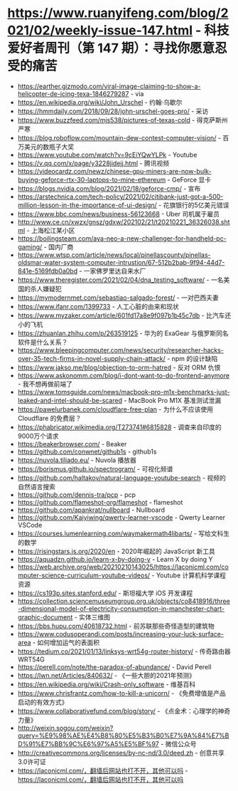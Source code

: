 # https://www.ruanyifeng.com/blog/2021/02/weekly-issue-147.html - 科技爱好者周刊（第 147 期）：寻找你愿意忍受的痛苦

- https://earther.gizmodo.com/viral-image-claiming-to-show-a-helicopter-de-icing-texa-1846279287 - via
- https://en.wikipedia.org/wiki/John_Urschel - 约翰·乌歇尔
- https://hmmdaily.com/2018/09/28/john-urschel-goes-pro/ - 采访
- https://www.buzzfeed.com/mjs538/pictures-of-texas-cold - 得克萨斯州严寒
- https://blog.roboflow.com/mountain-dew-contest-computer-vision/ - 百万美元的数瓶子大奖
- https://www.youtube.com/watch?v=9cEiYQwYLPk - Youtube
- https://v.qq.com/x/page/y3228jidejj.html - 腾讯视频
- https://videocardz.com/newz/chinese-gpu-miners-are-now-bulk-buying-geforce-rtx-30-laptops-to-mine-ethereum - GeForce 显卡
- https://blogs.nvidia.com/blog/2021/02/18/geforce-cmp/ - 宣布
- https://arstechnica.com/tech-policy/2021/02/citibank-just-got-a-500-million-lesson-in-the-importance-of-ui-design/ - 花旗银行的5亿美元错误
- https://www.bbc.com/news/business-56123668 - Uber 司机属于雇员
- http://www.ce.cn/xwzx/gnsz/gdxw/202102/21/t20210221_36326038.shtml - 上海松江某小区
- https://boilingsteam.com/aya-neo-a-new-challenger-for-handheld-pc-gaming/ - 国内厂商
- https://www.wtsp.com/article/news/local/pinellascounty/pinellas-oldsmar-water-system-computer-intrustion/67-512b2bab-9f94-44d7-841e-5169fdb0a0bd - 一家佛罗里达自来水厂
- https://www.theregister.com/2021/02/04/dna_testing_software/ - 一名美国的杀人嫌疑犯
- https://mymodernmet.com/sebastiao-salgado-forest/ - 一对巴西夫妻
- https://www.ifanr.com/1399733 - 人工心脏的由来和现状
- https://www.myzaker.com/article/601fd17a8e9f097b1b45c7db - 比汽车还小的飞机
- https://zhuanlan.zhihu.com/p/263519125 - 华为的 ExaGear 与俄罗斯同名软件是什么关系？
- https://www.bleepingcomputer.com/news/security/researcher-hacks-over-35-tech-firms-in-novel-supply-chain-attack/ - npm 的设计缺陷
- https://www.jakso.me/blog/objection-to-orm-hatred - 反对 ORM 仇恨
- https://www.askonomm.com/blog/i-dont-want-to-do-frontend-anymore - 我不想再做前端了
- https://www.tomsguide.com/news/macbook-pro-m1x-benchmarks-just-leaked-and-intel-should-be-scared - MacBook Pro M1X 基准测试泄漏
- https://pawelurbanek.com/cloudflare-free-plan - 为什么不应该使用 Cloudflare 的免费层？
- https://phabricator.wikimedia.org/T273741#6815828 - 调查来自印度的9000万个请求
- https://beakerbrowser.com/ - Beaker
- https://github.com/conwnet/github1s - github1s
- https://nuvola.tiliado.eu/ - Nuvola 播放器
- https://borismus.github.io/spectrogram/ - 可视化频谱
- https://github.com/haltakov/natural-language-youtube-search - 视频的自然语言搜索
- https://github.com/dennis-tra/pcp - pcp
- https://github.com/flameshot-org/flameshot - flameshot
- https://github.com/apankrat/nullboard - Nullboard
- https://github.com/Kaiyiwing/qwerty-learner-vscode - Qwerty Learner VSCode
- https://courses.lumenlearning.com/waymakermath4libarts/ - 写给文科生的数学
- https://risingstars.js.org/2020/en - 2020年崛起的 JavaScript 新工具
- https://aquadzn.github.io/learn-x-by-doing-y - Learn X by doing Y
- https://web.archive.org/web/20210210143025/https://laconicml.com/computer-science-curriculum-youtube-videos/ - Youtube 计算机科学课程资源
- https://cs193p.sites.stanford.edu/ - 斯坦福大学 iOS 开发课程
- https://collection.sciencemuseumgroup.org.uk/objects/co8418916/three-dimensional-model-of-electricity-consumption-in-manchester-chart-graphic-document - 实体三维图
- https://bbs.hupu.com/40618732.html - 前苏联那些奇怪造型的建筑物
- https://www.codusoperandi.com/posts/increasing-your-luck-surface-area - 如何增加运气的表面积
- https://tedium.co/2021/01/13/linksys-wrt54g-router-history/ - 传奇路由器 WRT54G
- https://perell.com/note/the-paradox-of-abundance/ - David Perell
- https://lwn.net/Articles/840632/ - 《一些大胆的2021年预测》
- https://en.wikipedia.org/wiki/Crash-only_software - 维基百科
- https://www.chrisfrantz.com/how-to-kill-a-unicorn/ - 《免费增值是产品启动的有效方式》
- https://www.collaborativefund.com/blog/story/ - 《点金术：心理学的神奇力量》
- http://weixin.sogou.com/weixin?query=%E9%98%AE%E4%B8%80%E5%B3%B0%E7%9A%84%E7%BD%91%E7%BB%9C%E6%97%A5%E5%BF%97 - 微信公众号
- http://creativecommons.org/licenses/by-nc-nd/3.0/deed.zh - 创意共享3.0许可证
- https://laconicml.com/，翻墙后网站也打不开，其他可以吗 - https://laconicml.com/，翻墙后网站也打不开，其他可以吗